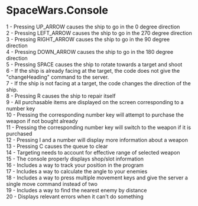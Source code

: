 # SpaceWars.Console

1 - Pressing UP_ARROW causes the ship to go in the 0 degree direction  
2 - Pressing LEFT_ARROW causes the ship to go in the 270 degree direction  
3 - Pressing RIGHT_ARROW causes the ship to go in the 90 degree direction  
4 - Pressing DOWN_ARROW causes the ship to go in the 180 degree direction  
5 - Pressing SPACE causes the ship to rotate towards a target and shoot  
6 - If the ship is already facing at the target, the code does not give the "changeHeading" command to the server.  
7 - If the ship is not facing at a target, the code changes the direction of the ship.  
8 - Pressing R causes the ship to repair itself  
9 - All purchasable items are displayed on the screen corresponding to a number key  
10 - Pressing the corresponding number key will attempt to purchase the weapon if not bought already  
11 - Pressing the corresponding number key will switch to the weapon if it is purchased  
12 - Pressing I and a number will display more information about a weapon  
13 - Pressing C causes the queue to clear  
14 - Targeting needs to account for effective range of selected weapon  
15 - The console properly displays shop/slot information  
16 - Includes a way to track your position in the program  
17 - Includes a way to calculate the angle to your enemies  
18 - Includes a way to press multiple movement keys and give the server a single move command instead of two  
19 - Includes a way to find the nearest enemy by distance  
20 - Displays relevant errors when it can't do something  
